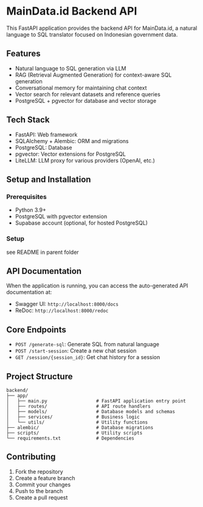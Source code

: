 # MainData.id Backend API

This FastAPI application provides the backend API for MainData.id, a natural language to SQL translator focused on Indonesian government data.

## Features

- Natural language to SQL generation via LLM
- RAG (Retrieval Augmented Generation) for context-aware SQL generation
- Conversational memory for maintaining chat context
- Vector search for relevant datasets and reference queries
- PostgreSQL + pgvector for database and vector storage

## Tech Stack

- FastAPI: Web framework
- SQLAlchemy + Alembic: ORM and migrations
- PostgreSQL: Database
- pgvector: Vector extensions for PostgreSQL
- LiteLLM: LLM proxy for various providers (OpenAI, etc.)

## Setup and Installation

### Prerequisites

- Python 3.9+
- PostgreSQL with pgvector extension
- Supabase account (optional, for hosted PostgreSQL)

### Setup

see README in parent folder

## API Documentation

When the application is running, you can access the auto-generated API documentation at:

- Swagger UI: `http://localhost:8000/docs`
- ReDoc: `http://localhost:8000/redoc`

## Core Endpoints

- `POST /generate-sql`: Generate SQL from natural language
- `POST /start-session`: Create a new chat session
- `GET /session/{session_id}`: Get chat history for a session

## Project Structure

```
backend/
├── app/
│   ├── main.py                  # FastAPI application entry point
│   ├── routes/                  # API route handlers
│   ├── models/                  # Database models and schemas
│   ├── services/                # Business logic
│   └── utils/                   # Utility functions
├── alembic/                     # Database migrations
├── scripts/                     # Utility scripts
└── requirements.txt             # Dependencies
```

## Contributing

1. Fork the repository
2. Create a feature branch
3. Commit your changes
4. Push to the branch
5. Create a pull request
